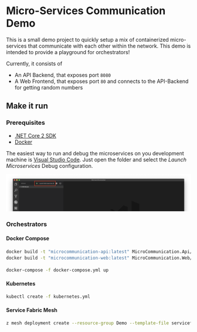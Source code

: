 # Micro-Services Communication Demo

This is a small demo project to quickly setup a mix of containerized micro-services that communicate with each other within the network. This demo is intended to provide a playground for orchestrators!

Currently, it consists of

- An API Backend, that exposes port `8080`
- A Web Frontend, that exposes port `80` and connects to the API-Backend for getting random numbers

## Make it run

### Prerequisites

- [.NET Core 2 SDK](https://dotnet.microsoft.com/download)
- [Docker](https://www.docker.com/products/docker-desktop)

The easiest way to run and debug the microservices on you development machine is [Visual Studio Code](). Just open the folder and select the *Launch Microservices* Debug configuration.

![Screenshot of Visual Stuido Code](Assets/LaunchInVsCode.png)

### Orchestrators

#### Docker Compose

```bash
docker build -t "microcommunication-api:latest" MicroCommunication.Api/
docker build -t "microcommunication-web:latest" MicroCommunication.Web/

docker-compose -f docker-compose.yml up
```

#### Kubernetes

```bash
kubectl create -f kubernetes.yml
```

#### Service Fabric Mesh

```bash
z mesh deployment create --resource-group Demo --template-file servicefabric-mesh.json
```
